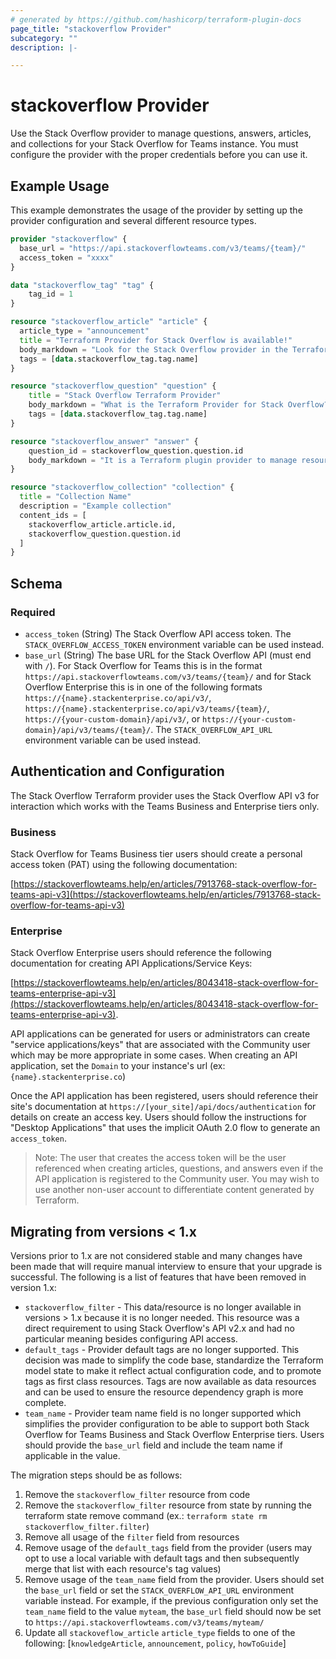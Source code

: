 ```yaml
---
# generated by https://github.com/hashicorp/terraform-plugin-docs
page_title: "stackoverflow Provider"
subcategory: ""
description: |-

---
```


# stackoverflow Provider

Use the Stack Overflow provider to manage questions, answers, articles, and collections for your Stack Overflow for Teams instance. You must configure the provider with the proper credentials before you can use it.

## Example Usage

This example demonstrates the usage of the provider by setting up the provider configuration and several different resource types.

```terraform
provider "stackoverflow" {
  base_url = "https://api.stackoverflowteams.com/v3/teams/{team}/"
  access_token = "xxxx"
}

data "stackoverflow_tag" "tag" {
    tag_id = 1
}

resource "stackoverflow_article" "article" {
  article_type = "announcement"
  title = "Terraform Provider for Stack Overflow is available!"
  body_markdown = "Look for the Stack Overflow provider in the Terraform registry"
  tags = [data.stackoverflow_tag.tag.name]
}

resource "stackoverflow_question" "question" {
    title = "Stack Overflow Terraform Provider"
    body_markdown = "What is the Terraform Provider for Stack Overflow?"
    tags = [data.stackoverflow_tag.tag.name]
}

resource "stackoverflow_answer" "answer" {
    question_id = stackoverflow_question.question.id
    body_markdown = "It is a Terraform plugin provider to manage resources in Stack Overflow for Teams"
}

resource "stackoverflow_collection" "collection" {
  title = "Collection Name"
  description = "Example collection"
  content_ids = [
    stackoverflow_article.article.id,
    stackoverflow_question.question.id
  ]
}
```

<!-- schema generated by tfplugindocs -->
## Schema

### Required

- `access_token` (String) The Stack Overflow API access token. The `STACK_OVERFLOW_ACCESS_TOKEN` environment variable can be used instead.
- `base_url` (String) The base URL for the Stack Overflow API (must end with `/`). For Stack Overflow for Teams this is in the format `https://api.stackoverflowteams.com/v3/teams/{team}/` and for Stack Overflow Enterprise this is in one of the following formats `https://{name}.stackenterprise.co/api/v3/`, `https://{name}.stackenterprise.co/api/v3/teams/{team}/`, `https://{your-custom-domain}/api/v3/`, or `https://{your-custom-domain}/api/v3/teams/{team}/`. The `STACK_OVERFLOW_API_URL` environment variable can be used instead.

## Authentication and Configuration

The Stack Overflow Terraform provider uses the Stack Overflow API v3 for interaction which works with the Teams Business and Enterprise tiers only.

### Business

Stack Overflow for Teams Business tier users should create a personal access token (PAT) using the following documentation:

[https://stackoverflowteams.help/en/articles/7913768-stack-overflow-for-teams-api-v3](https://stackoverflowteams.help/en/articles/7913768-stack-overflow-for-teams-api-v3)

### Enterprise

Stack Overflow Enterprise users should reference the following documentation for creating API Applications/Service Keys:

[https://stackoverflowteams.help/en/articles/8043418-stack-overflow-for-teams-enterprise-api-v3](https://stackoverflowteams.help/en/articles/8043418-stack-overflow-for-teams-enterprise-api-v3).

API applications can be generated for users or administrators can create "service applications/keys" that are associated with the Community user which may be more appropriate in some cases.  When creating an API application, set the `Domain` to your instance's url (ex: `{name}.stackenterprise.co`)

Once the API application has been registered, users should reference their site's documentation at `https://[your_site]/api/docs/authentication` for details on create an access key.  Users should follow the instructions for "Desktop Applications" that uses the implicit OAuth 2.0 flow to generate an `access_token`.

> Note: The user that creates the access token will be the user referenced when creating articles, questions, and answers even if the API application is registered to the Community user.  You may wish to use another non-user account to differentiate content generated by Terraform.

## Migrating from versions < 1.x

Versions prior to 1.x are not considered stable and many changes have been made that will require manual interview to ensure that your upgrade is successful.
The following is a list of features that have been removed in version 1.x:

* `stackoverflow_filter` - This data/resource is no longer available in versions > 1.x because it is no longer needed. This resource was a direct requirement to using Stack Overflow's API v2.x and had no particular meaning besides configuring API access.
* `default_tags` - Provider default tags are no longer supported. This decision was made to simplify the code base, standardize the Terraform model state to make it reflect actual configuration code, and to promote tags as first class resources. Tags are now available as data resources and can be used to ensure the resource dependency graph is more complete.
* `team_name` - Provider team name field is no longer supported which simplifies the provider configuration to be able to support both Stack Overflow for Teams Business and Stack Overflow Enterprise tiers. Users should provide the `base_url` field and include the team name if applicable in the value.

The migration steps should be as follows:

1. Remove the `stackoverflow_filter` resource from code
1. Remove the `stackoverflow_filter` resource from state by running the terraform state remove command (ex.: `terraform state rm stackoverflow_filter.filter`)
1. Remove all usage of the `filter` field from resources
1. Remove usage of the `default_tags` field from the provider (users may opt to use a local variable with default tags and then subsequently merge that list with each resource's tag values)
1. Remove usage of the `team_name` field from the provider.  Users should set the `base_url` field or set the `STACK_OVERFLOW_API_URL` environment variable instead.  For example, if the previous configuration only set the `team_name` field to the value `myteam`, the `base_url` field should now be set to `https://api.stackoverflowteams.com/v3/teams/myteam/`
1. Update all `stackoveflow_article` `article_type` fields to one of the following: [`knowledgeArticle`, `announcement`, `policy`, `howToGuide`]
